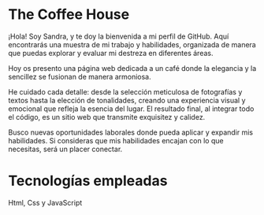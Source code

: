 # The Coffee House

¡Hola! Soy Sandra, y te doy la bienvenida a mi perfil de GitHub. Aquí encontrarás una muestra de mi trabajo y habilidades, organizada de manera que puedas explorar y evaluar mi destreza en diferentes áreas.

Hoy os presento una página web dedicada a un café donde la elegancia y la sencillez se fusionan de manera armoniosa. 

He cuidado cada detalle: desde la selección meticulosa de fotografías y textos hasta la elección de tonalidades, creando una experiencia visual y emocional que refleja la esencia del lugar. El resultado final, al integrar todo el código, es un sitio web que transmite exquisitez y calidez.

Busco nuevas oportunidades laborales donde pueda aplicar y expandir mis habilidades. Si consideras que mis habilidades encajan con lo que necesitas, será un placer conectar.

# Tecnologías empleadas
Html, Css y JavaScript


